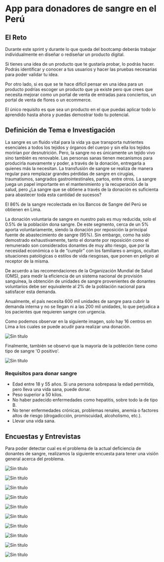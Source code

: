 # App para donadores de sangre en el Perú

## El Reto

Durante este sprint y durante lo que queda del bootcamp deberás trabajar individualmente en diseñar o rediseñar un producto digital.

Si tienes una idea de un producto que te gustaría probar, lo podrás hacer. Podrás identificar y conocer a tus usuarios y hacer las pruebas necesarias para poder validar tu idea.

Por otro lado, si es que se te hace difícil pensar en una idea para un producto podrías escoger un producto que ya existe pero que crees que necesita mejorar como un portal de venta de entradas para conciertos, un portal de venta de flores o un ecommerce.

El único requisito es que sea un producto en el que puedas aplicar todo lo aprendido hasta ahora y puedas demostrar todo tu potencial.

## Definición de Tema e Investigación

La sangre es un fluido vital para la vida ya que transporta nutrientes esenciales a todos los tejidos y órganos del cuerpo y sin ella los tejidos morirían por desnutrición. Pero, la sangre no es únicamente un tejido vivo sino también es renovable. Las personas sanas tienen mecanismos para producirla nuevamente y poder, a través de la donación, entregarla a quienes más la necesitan.
La transfusión de sangre se realiza de manera regular para remplazar grandes pérdidas de sangre en cirugías, traumatismos, sangrados gastrointestinales, partos, entre otros. La sangre juega un papel importante en el mantenimiento y la recuperación de la salud, pero ¿La sangre que se obtiene a través de la donación es suficienta para abastecer toda esta cantidad de sucesos?

El 86% de la sangre recolectada en los Bancos de Sangre del Perú se obtienen en Lima.

La donación voluntaria de sangre en nuestro país es muy reducida, solo el 0.5% de la población dona sangre. De este segmento, cerca de un 5% aporta voluntariamente, siendo la donación por reposición la principal fuente de abastecimiento de sangre (95%). Sin embargo, como ha sido demostrado exhaustivamente, tanto el donante por reposición como el remunerado son considerados donantes de muy alto riesgo, que por la necesidad económica o la de “cumplir” con los familiares o amigos, ocultan situaciones patológicas o estilos de vida riesgosas, que ponen en peligro al receptor de la misma.

De acuerdo a las recomendaciones de la Organización Mundial de Salud (OMS), para medir la eficiencia de un sistema nacional de provisión sanguínea, la obtención de unidades de sangre provenientes de donantes voluntarios debe ser equivalente al 2% de la población nacional para satisfacer esta demanda.

Anualmente, el país necesita 600 mil unidades de sangre para cubrir la demanda interna y no se llegan ni a las 200 mil unidades, lo que perjudica a los pacientes que requieren sangre con urgencia. 

Como podemos observar en la siguiente imagen, solo hay 16 centros en Lima a los cuales se puede acudir para realizar una donación.

![Sin titulo](assets/bancos-lima.png)

Finalmente, también se observó que la mayoría de la pobleción tiene como tipo de sangre 'O positivo'.

![Sin titulo](assets/porcentajes-grupo-sanguineo-300x223.jpg)

### Requisitos para donar sangre

   * Edad entre 18 y 55 años. Si una persona sobrepasa la edad permitida, pero lleva una vida sana, puede donar.
   * Peso superior a 50 kilos.
   * No haber padecido enfermedades como hepatitis, sobre todo la de tipo B.
   * No tener enfermedades crónicas, problemas renales, anemia o factores altos de riesgo (drogadicción, promiscuidad, alcoholismo, etc.).
   * Llevar una vida sana.

## Encuestas y Entrevistas

Para poder detectar cual es el problema de la actual deficiencia de donantes de sangre, realizamos la siguiente encuesta para tener una visión general acerca del problema.

![Sin titulo](assets/1.png)

![Sin titulo](assets/2.png)

![Sin titulo](assets/3.png)

![Sin titulo](assets/4.png)

![Sin titulo](assets/5.png)

![Sin titulo](assets/6.png)

![Sin titulo](assets/7.png)

![Sin titulo](assets/8.png)

![Sin titulo](assets/10.png)

![Sin titulo](assets/9.png)




